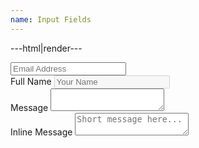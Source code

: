 ```yaml
---
name: Input Fields
---
```


---html|render---

<input type="email" name="name" placeholder="Email Address" required>
<div class="inline-field">
	<label for="name2">Full Name</label>
	<input type="text" name="name2" placeholder="Your Name" id="name2" disabled>
</div>
<label for="textarea">Message</label>
<textarea name="textarea" id="textarea" required></textarea>
<div class="inline-field">
	<label for="textarea2">Inline Message</label>
	<textarea name="textarea2" id="textarea2" placeholder="Short message here..."></textarea>
</div>
